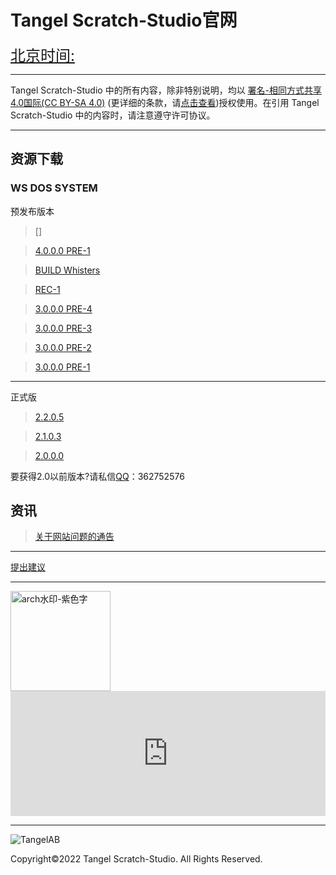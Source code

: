 # Tangel Scratch-Studio官网

<a href="https://time.is/Beijing" id="time_is_link" rel="nofollow" style="font-size:24px">北京时间:</a>
<span id="Beijing_z43d" style="font-size:24px"></span>
<script src="//widget.time.is/zh.js"></script>
<script>
time_is_widget.init({Beijing_z43d:{template:"TIME<br>DATE", time_format:"12hours:minutes:secondsAMPM", date_format:"year年monthnamednum日dayname"}});
</script>

***

<script src="https://kit.fontawesome.com/b7c9053a74.js" crossorigin="anonymous"></script>

Tangel Scratch-Studio 中的所有内容，除非特别说明，均以<i class="fa-brands fa-creative-commons"></i> [署名-相同方式共享4.0国际(CC BY-SA 4.0)](https://creativecommons.org/licenses/by-sa/4.0/deed.zh) (更详细的条款，请[点击查看](https://github.com/TangelScratchStudio/TangelScratchStudio.github.io/blob/main/LICENSE))授权使用。在引用 Tangel Scratch-Studio 中的内容时，请注意遵守许可协议。

***

## 资源下载

### WS DOS SYSTEM
预发布版本

> []

> [4.0.0.0 PRE-1](https://afdian.net/p/afcac426f2a511ecafd652540025c377)

> [BUILD Whisters](https://afdian.net/p/aa12f494f09911ec9bf452540025c377)

> [REC-1](https://afdian.net/p/76145026ed5511ecbaf352540025c377)

> [3.0.0.0 PRE-4](https://afdian.net/p/76145026ed5511ecbaf352540025c377)

> [3.0.0.0 PRE-3](https://afdian.net/p/fb5502b4ecb311eca20252540025c377)

> [3.0.0.0 PRE-2](https://afdian.net/p/708eac36ecb111ecb11c52540025c377)

> [3.0.0.0 PRE-1](https://afdian.net/p/f30f04f0eb1a11ec9a3852540025c377)

***

正式版

> [2.2.0.5](https://afdian.net/p/ec00b288ea1311eca8db52540025c377)

> [2.1.0.3](https://afdian.net/p/bcf77152ea1311eca15752540025c377)

> [2.0.0.0](https://afdian.net/p/12e49542ea1211ec86ed52540025c377)

要获得2.0以前版本?请私信[QQ](https://im.qq.com/)：362752576

## 资讯

> [关于网站问题的通告](https://afdian.net/p/67f6a748ebc311ecbf8c52540025c377)

***

[提出建议](https://support.qq.com/product/400818)

***

<img width="160" alt="arch水印-紫色字" src="https://user-images.githubusercontent.com/91039316/166202842-59b79d17-086f-408d-8634-b779db164080.png">

<iframe id="afdian_leaflet_TangelStudio" src="https://afdian.net/leaflet?slug=TangelStudio" width="100%" scrolling="no" height="200" frameborder="0"></iframe><script>document.body.clientWidth< 700 ? document.getElementById("afdian_leaflet_TangelStudio").width = "100%" : document.getElementById("afdian_leaflet_TangelStudio").width = "640"</script>

***
  
![TangelAB](https://user-images.githubusercontent.com/91039316/173221445-198afbbd-39a2-49cd-83f2-4bd5af9ff75f.png)

Copyright©2022 Tangel Scratch-Studio. All Rights Reserved.
